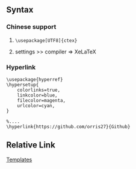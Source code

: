 ## Syntax

### Chinese support
1. `\usepackage[UTF8]{ctex}`

2. settings >> compiler => XeLaTeX

### Hyperlink
```
\usepackage{hyperref}
\hypersetup{
    colorlinks=true,
    linkcolor=blue,
    filecolor=magenta,      
    urlcolor=cyan,
}

%....
\hyperlink{https://github.com/orris27}{Github}
```

## Relative Link
[Templates](https://www.overleaf.com/gallery/)
